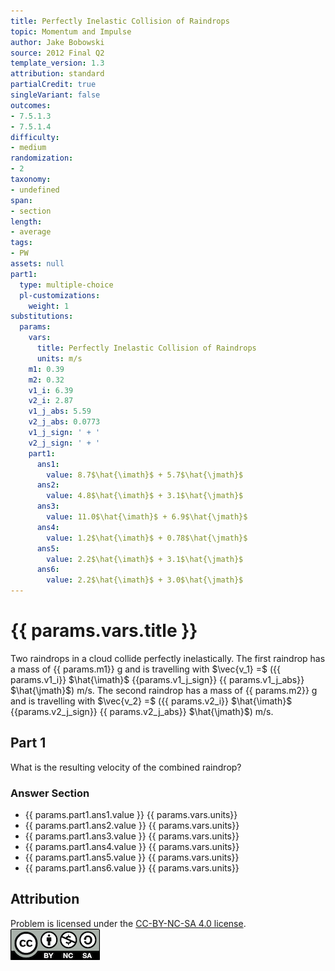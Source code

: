 ```yaml
---
title: Perfectly Inelastic Collision of Raindrops
topic: Momentum and Impulse
author: Jake Bobowski
source: 2012 Final Q2
template_version: 1.3
attribution: standard
partialCredit: true
singleVariant: false
outcomes:
- 7.5.1.3
- 7.5.1.4
difficulty:
- medium
randomization:
- 2
taxonomy:
- undefined
span:
- section
length:
- average
tags:
- PW
assets: null
part1:
  type: multiple-choice
  pl-customizations:
    weight: 1
substitutions:
  params:
    vars:
      title: Perfectly Inelastic Collision of Raindrops
      units: m/s
    m1: 0.39
    m2: 0.32
    v1_i: 6.39
    v2_i: 2.87
    v1_j_abs: 5.59
    v2_j_abs: 0.0773
    v1_j_sign: ' + '
    v2_j_sign: ' + '
    part1:
      ans1:
        value: 8.7$\hat{\imath}$ + 5.7$\hat{\jmath}$
      ans2:
        value: 4.8$\hat{\imath}$ + 3.1$\hat{\jmath}$
      ans3:
        value: 11.0$\hat{\imath}$ + 6.9$\hat{\jmath}$
      ans4:
        value: 1.2$\hat{\imath}$ + 0.78$\hat{\jmath}$
      ans5:
        value: 2.2$\hat{\imath}$ + 3.1$\hat{\jmath}$
      ans6:
        value: 2.2$\hat{\imath}$ + 3.0$\hat{\jmath}$
---
```

# {{ params.vars.title }}
Two raindrops in a cloud collide perfectly inelastically. The first raindrop has a mass of {{ params.m1}} g and is travelling with $\vec{v_1} =$ ({{ params.v1_i}} $\hat{\imath}$ {{params.v1_j_sign}} {{ params.v1_j_abs}} $\hat{\jmath}$) m/s.
The second raindrop has a mass of {{ params.m2}} g and is travelling with $\vec{v_2} =$ ({{ params.v2_i}} $\hat{\imath}$ {{params.v2_j_sign}} {{ params.v2_j_abs}} $\hat{\jmath}$) m/s.

## Part 1

What is the resulting velocity of the combined raindrop?

### Answer Section

- {{ params.part1.ans1.value }} {{ params.vars.units}}
- {{ params.part1.ans2.value }} {{ params.vars.units}}
- {{ params.part1.ans3.value }} {{ params.vars.units}}
- {{ params.part1.ans4.value }} {{ params.vars.units}}
- {{ params.part1.ans5.value }} {{ params.vars.units}}
- {{ params.part1.ans6.value }} {{ params.vars.units}}

## Attribution

Problem is licensed under the [CC-BY-NC-SA 4.0 license](https://creativecommons.org/licenses/by-nc-sa/4.0/).<br> ![The Creative Commons 4.0 license requiring attribution-BY, non-commercial-NC, and share-alike-SA license.](https://raw.githubusercontent.com/firasm/bits/master/by-nc-sa.png)